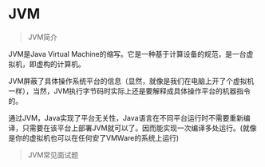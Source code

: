 # JVM 


>JVM简介   

JVM是Java Virtual Machine的缩写。它是一种基于计算设备的规范，是一台虚拟机，即虚构的计算机。

JVM屏蔽了具体操作系统平台的信息（显然，就像是我们在电脑上开了个虚拟机一样），当然，JVM执行字节码时实际上还是要解释成具体操作平台的机器指令的。

通过JVM，Java实现了平台无关性，Java语言在不同平台运行时不需要重新编译，只需要在该平台上部署JVM就可以了。因而能实现一次编译多处运行。(就像是你的虚拟机也可以在任何安了VMWare的系统上运行) 


>JVM常见面试题  
